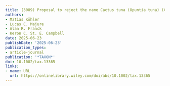 ```yaml
---
title: (3089) Proposal to reject the name Cactus tuna (Opuntia tuna) (Cactaceae)
authors:
- Matias Köhler
- Lucas C. Majure
- Alan R. Franck
- Keron C. St. E. Campbell
date: 2025-06-23
publishDate: '2025-06-23'
publication_types:
- article-journal
publication: '*TAXON*'
doi: 10.1002/tax.13365
links:
- name: URL
  url: https://onlinelibrary.wiley.com/doi/abs/10.1002/tax.13365
---
```

